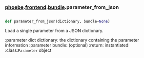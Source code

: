 ### [phoebe](phoebe.md).[frontend](phoebe.frontend.md).[bundle](phoebe.frontend.bundle.md).parameter_from_json

```py

def parameter_from_json(dictionary, bundle=None)

```



Load a single parameter from a JSON dictionary.

:parameter dict dictionary: the dictionary containing the parameter
    information
:parameter bundle: (optional)
:return: instantiated :class:`Parameter` object

